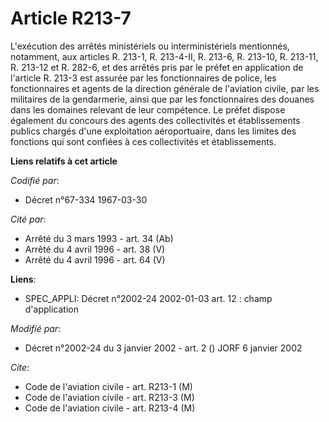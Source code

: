# Article R213-7

L'exécution des arrêtés ministériels ou interministériels mentionnés, notamment, aux articles R. 213-1, R. 213-4-II, R.
213-6, R. 213-10, R. 213-11, R. 213-12 et R. 282-6, et des arrêtés pris par le préfet en application de l'article R. 213-3
est assurée par les fonctionnaires de police, les fonctionnaires et agents de la direction générale de l'aviation civile, par
les militaires de la gendarmerie, ainsi que par les fonctionnaires des douanes dans les domaines relevant de leur compétence.
Le préfet dispose également du concours des agents des collectivités et établissements publics chargés d'une exploitation
aéroportuaire, dans les limites des fonctions qui sont confiées à ces collectivités et établissements.

**Liens relatifs à cet article**

_Codifié par_:

  - Décret n°67-334 1967-03-30

_Cité par_:

  - Arrêté du 3 mars 1993 - art. 34 (Ab)
  - Arrêté du 4 avril 1996 - art. 38 (V)
  - Arrêté du 4 avril 1996 - art. 64 (V)

**Liens**:

  - SPEC_APPLI: Décret n°2002-24 2002-01-03 art. 12 : champ d'application

_Modifié par_:

  - Décret n°2002-24 du 3 janvier 2002 - art. 2 () JORF 6 janvier 2002

_Cite_:

  - Code de l'aviation civile - art. R213-1 (M)
  - Code de l'aviation civile - art. R213-3 (M)
  - Code de l'aviation civile - art. R213-4 (M)
